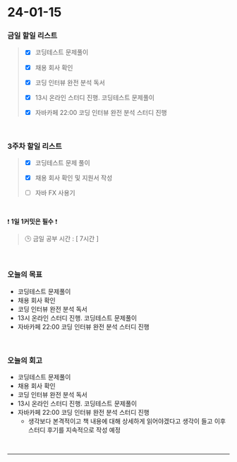 # 24-01-15
### 금일 할일 리스트
> - [x]  코딩테스트 문제풀이
>
> - [x]  채용 회사 확인
>
> - [x]  코딩 인터뷰 완전 분석 독서
>
> - [x]  13시 온라인 스터디 진행. 코딩테스트 문제풀이
>
> - [x]  자바카페 22:00 코딩 인터뷰 완전 분석 스터디 진행


<br/>

### 3주차 할일 리스트  
> - [x]  코딩테스트 문제 풀이
>
> - [x]  채용 회사 확인 및 지원서 작성
>
> - [ ]  자바 FX 사용기

<br/>

❗ **1일 1커밋은 필수** ❗
> 🕒 금일 공부 시간 : [ 7시간 ]

<br/>

### 오늘의 목표
- 코딩테스트 문제풀이
- 채용 회사 확인
- 코딩 인터뷰 완전 분석 독서
- 13시 온라인 스터디 진행. 코딩테스트 문제풀이
- 자바카페 22:00 코딩 인터뷰 완전 분석 스터디 진행

<br>

### 오늘의 회고
- 코딩테스트 문제풀이
- 채용 회사 확인
- 코딩 인터뷰 완전 분석 독서
- 13시 온라인 스터디 진행. 코딩테스트 문제풀이
- 자바카페 22:00 코딩 인터뷰 완전 분석 스터디 진행
    - 생각보다 본격적이고 책 내용에 대해 상세하게 읽어야겠다고 생각이 들고 이후 스터디 후기를 지속적으로 작성 예정


<br/>

------------  
